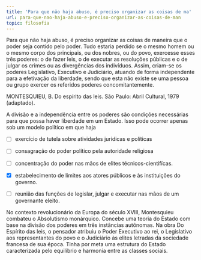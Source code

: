 ```yaml
---
title: 'Para que não haja abuso, é preciso organizar as coisas de ma'
url: para-que-nao-haja-abuso-e-preciso-organizar-as-coisas-de-man
topic: filosofia
---
```



Para que não haja abuso, é preciso organizar as coisas de maneira que o poder seja contido pelo poder. Tudo estaria perdido se o mesmo homem ou o mesmo corpo dos principais, ou dos nobres, ou do povo, exercesse esses três poderes: o de fazer leis, o de executar as resoluções públicas e o de julgar os crimes ou as divergências dos indivíduos. Assim, criam-se os poderes Legislativo, Executivo e Judiciário, atuando de forma independente para a efetivação da liberdade, sendo que esta não existe se uma pessoa ou grupo exercer os referidos poderes concomitantemente.

MONTESQUIEU, B. Do espírito das leis. São Paulo: Abril Cultural, 1979 (adaptado).

A divisão e a independência entre os poderes são condições necessárias para que possa haver liberdade em um Estado. Isso pode ocorrer apenas sob um modelo político em que haja



- [ ] exercício de tutela sobre atividades jurídicas e políticas
- [ ] consagração do poder político pela autoridade religiosa
- [ ] concentração do poder nas mãos de elites técnicos-cientifícas.
- [x] estabelecimento de limites aos atores públicos e às instituições do governo.
- [ ] reunião das funções de legislar, julgar e executar nas mãos de um governante eleito.


No contexto revolucionário da Europa do século XVIII, Montesquieu combateu o Absolutismo monárquico. Concebe uma teoria do Estado com base na divisão dos poderes em três instâncias autônomas. Na obra Do Espírito das leis, o pensador atribuiu o Poder Executivo ao rei, o Legislativo aos representantes do povo e o Judiciário às elites letradas da sociedade francesa de sua época. Tinha por meta uma estrutura do Estado caracterizada pelo equilíbrio e harmonia entre as classes sociais.
